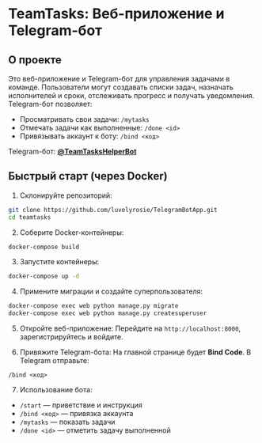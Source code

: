 # TeamTasks: Веб-приложение и Telegram-бот

## О проекте

Это веб-приложение и Telegram-бот для управления задачами в команде. Пользователи могут создавать списки задач, назначать исполнителей и сроки, отслеживать прогресс и получать уведомления. Telegram-бот позволяет:

* Просматривать свои задачи: `/mytasks`
* Отмечать задачи как выполненные: `/done <id>`
* Привязывать аккаунт к боту: `/bind <код>`

Telegram-бот: **[@TeamTasksHelperBot](https://t.me/TeamTasksHelperBot)**

## Быстрый старт (через Docker)

1. Склонируйте репозиторий:

```bash
git clone https://github.com/luvelyrosie/TelegramBotApp.git
cd teamtasks
```

2. Соберите Docker-контейнеры:

```bash
docker-compose build
```

3. Запустите контейнеры:

```bash
docker-compose up -d
```

4. Примените миграции и создайте суперпользователя:

```bash
docker-compose exec web python manage.py migrate
docker-compose exec web python manage.py createsuperuser
```

5. Откройте веб-приложение:
   Перейдите на `http://localhost:8000`, зарегистрируйтесь и войдите.

6. Привяжите Telegram-бота:
   На главной странице будет **Bind Code**. В Telegram отправьте:

```
/bind <код>
```

7. Использование бота:

* `/start` — приветствие и инструкция
* `/bind <код>` — привязка аккаунта
* `/mytasks` — показать задачи
* `/done <id>` — отметить задачу выполненной